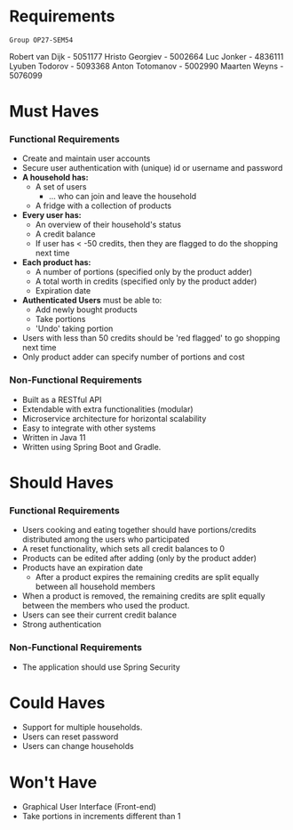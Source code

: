# Requirements
`Group OP27-SEM54`

Robert van Dijk - 5051177
Hristo Georgiev - 5002664
Luc Jonker - 4836111
Lyuben Todorov - 5093368
Anton Totomanov - 5002990
Maarten Weyns - 5076099
# Must Haves

### Functional Requirements

- Create and maintain user accounts
- Secure user authentication with (unique) id or username and password
- **A household has:**
    - A set of users
        - ... who can join and leave the household
    - A fridge with a collection of products
- **Every user has:**
    - An overview of their household's status
    - A credit balance
    - If user has < -50 credits, then they are flagged to do the shopping next time
- **Each product has:**
    - A number of portions (specified only by the product adder)
    - A total worth in credits (specified only by the product adder)
    - Expiration date
- **Authenticated Users** must be able to:
    - Add newly bought products
    - Take portions
    - 'Undo' taking portion
- Users with less than 50 credits should be 'red flagged' to go shopping next time
- Only product adder can specify number of portions and cost

### Non-Functional Requirements

- Built as a RESTful API
- Extendable with extra functionalities (modular)
- Microservice architecture for horizontal scalability
- Easy to integrate with other systems 
- Written in Java 11
- Written using Spring Boot and Gradle.

# Should Haves

### Functional Requirements

- Users cooking and eating together should have portions/credits distributed among the users who participated
- A reset functionality, which sets all credit balances to 0
- Products can be edited after adding (only by the product adder)
- Products have an expiration date
    - After a product expires the remaining credits are split equally between all household members
- When a product is removed, the remaining credits are split equally between the members who used the product.
- Users can see their current credit balance
- Strong authentication

### Non-Functional Requirements

- The application should use Spring Security

# Could Haves

- Support for multiple households.
- Users can reset password
- Users can change households

# Won't Have

- Graphical User Interface (Front-end)
- Take portions in increments different than 1
